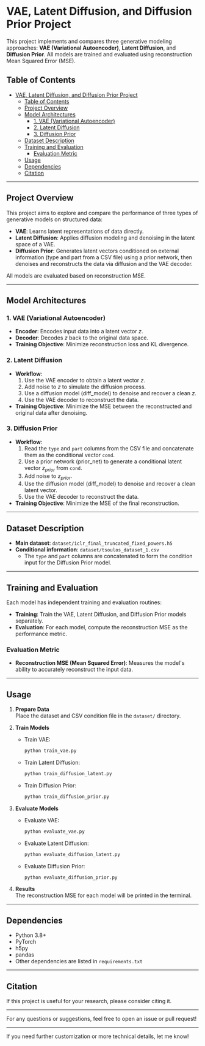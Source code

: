 # VAE, Latent Diffusion, and Diffusion Prior Project

This project implements and compares three generative modeling approaches: **VAE (Variational Autoencoder)**, **Latent Diffusion**, and **Diffusion Prior**. All models are trained and evaluated using reconstruction Mean Squared Error (MSE).

## Table of Contents

- [VAE, Latent Diffusion, and Diffusion Prior Project](#vae-latent-diffusion-and-diffusion-prior-project)
  - [Table of Contents](#table-of-contents)
  - [Project Overview](#project-overview)
  - [Model Architectures](#model-architectures)
    - [1. VAE (Variational Autoencoder)](#1-vae-variational-autoencoder)
    - [2. Latent Diffusion](#2-latent-diffusion)
    - [3. Diffusion Prior](#3-diffusion-prior)
  - [Dataset Description](#dataset-description)
  - [Training and Evaluation](#training-and-evaluation)
    - [Evaluation Metric](#evaluation-metric)
  - [Usage](#usage)
  - [Dependencies](#dependencies)
  - [Citation](#citation)

---

## Project Overview

This project aims to explore and compare the performance of three types of generative models on structured data:
- **VAE**: Learns latent representations of data directly.
- **Latent Diffusion**: Applies diffusion modeling and denoising in the latent space of a VAE.
- **Diffusion Prior**: Generates latent vectors conditioned on external information (type and part from a CSV file) using a prior network, then denoises and reconstructs the data via diffusion and the VAE decoder.

All models are evaluated based on reconstruction MSE.

---

## Model Architectures

### 1. VAE (Variational Autoencoder)
- **Encoder**: Encodes input data into a latent vector $z$.
- **Decoder**: Decodes $z$ back to the original data space.
- **Training Objective**: Minimize reconstruction loss and KL divergence.

### 2. Latent Diffusion
- **Workflow**:
    1. Use the VAE encoder to obtain a latent vector $z$.
    2. Add noise to $z$ to simulate the diffusion process.
    3. Use a diffusion model (diff_model) to denoise and recover a clean $z$.
    4. Use the VAE decoder to reconstruct the data.
- **Training Objective**: Minimize the MSE between the reconstructed and original data after denoising.

### 3. Diffusion Prior
- **Workflow**:
    1. Read the `type` and `part` columns from the CSV file and concatenate them as the conditional vector `cond`.
    2. Use a prior network (prior_net) to generate a conditional latent vector $z_{prior}$ from `cond`.
    3. Add noise to $z_{prior}$.
    4. Use the diffusion model (diff_model) to denoise and recover a clean latent vector.
    5. Use the VAE decoder to reconstruct the data.
- **Training Objective**: Minimize the MSE of the final reconstruction.

---

## Dataset Description

- **Main dataset**: `dataset/iclr_final_truncated_fixed_powers.h5`
- **Conditional information**: `dataset/tsoulos_dataset_1.csv`
    - The `type` and `part` columns are concatenated to form the condition input for the Diffusion Prior model.

---

## Training and Evaluation

Each model has independent training and evaluation routines:

- **Training**: Train the VAE, Latent Diffusion, and Diffusion Prior models separately.
- **Evaluation**: For each model, compute the reconstruction MSE as the performance metric.

### Evaluation Metric

- **Reconstruction MSE (Mean Squared Error)**: Measures the model's ability to accurately reconstruct the input data.

---

## Usage

1. **Prepare Data**  
   Place the dataset and CSV condition file in the `dataset/` directory.

2. **Train Models**
    - Train VAE:  
      ```bash
      python train_vae.py
      ```
    - Train Latent Diffusion:  
      ```bash
      python train_diffusion_latent.py
      ```
    - Train Diffusion Prior:  
      ```bash
      python train_diffusion_prior.py
      ```

3. **Evaluate Models**
    - Evaluate VAE:  
      ```bash
      python evaluate_vae.py
      ```
    - Evaluate Latent Diffusion:  
      ```bash
      python evaluate_diffusion_latent.py
      ```
    - Evaluate Diffusion Prior:  
      ```bash
      python evaluate_diffusion_prior.py
      ```

4. **Results**  
   The reconstruction MSE for each model will be printed in the terminal.

---

## Dependencies

- Python 3.8+
- PyTorch
- h5py
- pandas
- Other dependencies are listed in `requirements.txt`

---

## Citation

If this project is useful for your research, please consider citing it.

---

For any questions or suggestions, feel free to open an issue or pull request!

---

If you need further customization or more technical details, let me know!